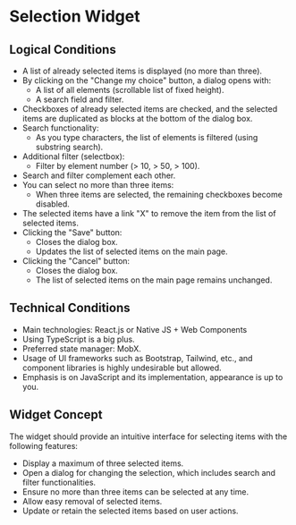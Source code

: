 # Selection Widget

## Logical Conditions

- A list of already selected items is displayed (no more than three).
- By clicking on the "Change my choice" button, a dialog opens with:
  - A list of all elements (scrollable list of fixed height).
  - A search field and filter.
- Checkboxes of already selected items are checked, and the selected items are duplicated as blocks at the bottom of the dialog box.
- Search functionality:
  - As you type characters, the list of elements is filtered (using substring search).
- Additional filter (selectbox):
  - Filter by element number (> 10, > 50, > 100).
- Search and filter complement each other.
- You can select no more than three items:
  - When three items are selected, the remaining checkboxes become disabled.
- The selected items have a link "X" to remove the item from the list of selected items.
- Clicking the "Save" button:
  - Closes the dialog box.
  - Updates the list of selected items on the main page.
- Clicking the "Cancel" button:
  - Closes the dialog box.
  - The list of selected items on the main page remains unchanged.

## Technical Conditions

- Main technologies: React.js or Native JS + Web Components
- Using TypeScript is a big plus.
- Preferred state manager: MobX.
- Usage of UI frameworks such as Bootstrap, Tailwind, etc., and component libraries is highly undesirable but allowed.
- Emphasis is on JavaScript and its implementation, appearance is up to you.

## Widget Concept

The widget should provide an intuitive interface for selecting items with the following features:
- Display a maximum of three selected items.
- Open a dialog for changing the selection, which includes search and filter functionalities.
- Ensure no more than three items can be selected at any time.
- Allow easy removal of selected items.
- Update or retain the selected items based on user actions.
